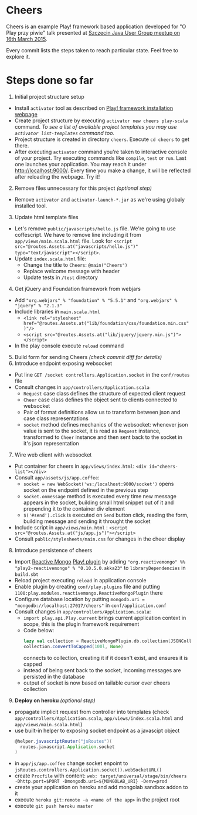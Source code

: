 Cheers
======

Cheers is an example Play! framework based  application developed for "O Play przy piwie" talk presented at [Szczecin Java User Group meetup on 16th March 2015](http://www.meetup.com/Szczecin-Java-Users-Group/events/220797721/).

Every commit lists the steps taken to reach particular state. Feel free to explore it.

Steps done so far
=================

1. Initial project structure setup
  * Install `activator` tool as described on [Play! framework installation webpage](https://www.playframework.com/documentation/2.3.x/Installing)
  * Create project structure by executing `activator new cheers play-scala` command. _To see a list of available project templates you may use `activator list-templates` command too._
  * Project structure is created in directory `cheers`. Execute `cd cheers` to get there.
  * After executing `activator` command you're taken to interactive console of your project. Try executing commands like `compile`, `test` or `run`. Last one launches your application. You may reach it under [http://localhost:9000/](http://localhost:9000/). Every time you make a change, it will be reflected after reloading the webpage. Try it!
2. Remove files unnecessary for this project _(optional step)_
  * Remove `activator` and `activator-launch-*.jar` as we're using globaly installed tool.
3. Update html template files
  * Let's remove `public/javascripts/hello.js` file. We're going to use coffescript. We have to remove line including it from `app/views/main.scala.html` file. Look for `<script src="@routes.Assets.at("javascripts/hello.js")" type="text/javascript"></script>`.
  * Update `index.scala.html` file:
    * Change the title to `Cheers`: `@main("Cheers")`
    * Replace welcome message with header
    * Update tests in `/test` directory
4. Get jQuery and Foundation framework from webjars
  * Add `"org.webjars" % "foundation" % "5.5.1"` and `"org.webjars" % "jquery" % "2.1.3"`
  * Include libraries in `main.scala.html`
    * `<link rel="stylesheet" href="@routes.Assets.at("lib/foundation/css/foundation.min.css")"/>`
    * `<script src="@routes.Assets.at("lib/jquery/jquery.min.js")"></script>`
  * In the play console execute `reload` command
5. Build form for sending Cheers _(check commit diff for details)_
6. Introduce endpoint exposing websocket
  * Put line `GET /socket controllers.Application.socket` in the `conf/routes` file
  * Consult changes in `app/controllers/Application.scala`
    * `Request` case class defines the structure of expected client request
    * `Cheer` case class defines the object sent to clients connected to websocket
    * Pair of format definitions allow us to transform between json and case class representations
    * `socket` method defines mechanics of the websocket: whenever json value is sent to the socket, it is read as `Request` instance, transformed to `Cheer` instance and then sent back to the socket in it's json representation
7. Wire web client with websocket
  * Put container for cheers in `app/views/index.html`: `<div id="cheers-list"></div>`
  * Consult `app/assets/js/app.coffee`:
    * `socket = new WebSocket('ws:/localhost:9000/socket')` opens socket on the endpoint defined in the previous step
    * `socket.onmessage` method is executed every time new message appears in the socket, building small html snippet out of it and prepending it to the container div element
    * `$('#send').click` is executed on `Send` button click, reading the form, building message and sending it throught the socket
  * Include script in `app/views/main.html` : `<script src="@routes.Assets.at("js/app.js")"></script>`
  * Consult `public/stylesheets/main.css` for changes in the cheer display
8. Introduce persistence of cheers
  * Import [Reactive Mongo](http://reactivemongo.org) [Play! plugin](https://github.com/ReactiveMongo/Play-ReactiveMongo) by adding `"org.reactivemongo" %% "play2-reactivemongo" % "0.10.5.0.akka23"` to `libraryDependencies` in `build.sbt`
  * Reload project executing `reload` in application console
  * Enable plugin by creating `conf/play.plugins` file and putting `1100:play.modules.reactivemongo.ReactiveMongoPlugin` there
  * Configure database location by putting `mongodb.uri = "mongodb://localhost:27017/cheers"` in `conf/application.conf`
  * Consult changes in `app/controllers/Application.scala`:
    * `import play.api.Play.current` brings current application context in scope, this is the plugin framework requirement
    * Code below:
      ```scala
      lazy val collection = ReactiveMongoPlugin.db.collection[JSONCollection]("cheers")
      collection.convertToCapped(100l, None)
      ```
      connects to collection, creating it if it doesn't exist, and ensures it is capped
    * instead of being sent back to the socket, incoming messages are persisted in the database
    * output of socket is now based on tailable cursor over cheers collection
9. **Deploy on heroku** _(optional step)_
  * propagate implicit request from controller into templates (check `app/controllers/Application.scala`, `app/views/index.scala.html` and `app/views/main.scala.html`)
  * use built-in helper to exposing socket endpoint as a javascipt object
    ```scala
    @helper.javascriptRouter("jsRoutes")(
      routes.javascript.Application.socket
    )
    ```
  * in `app/js/app.coffee` change socket enpoint to `jsRoutes.controllers.Application.socket().webSocketURL()`
  * create `Procfile` with content: `web: target/universal/stage/bin/cheers -Dhttp.port=$PORT -Dmongodb.uri=${MONGOLAB_URI} -Denv=prod`
  * create your application on heroku and add mongolab sandbox addon to it
  * execute `heroku git:remote -a <name of the app>` in the project root
  * execute `git push heroku master`

